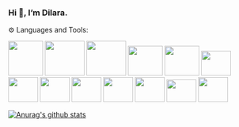 ###                                              Hi 👋, I’m Dilara.



⚙ Languages and Tools:


<img
src="https://promto.com/wp-content/uploads/2019/08/icon-tableau-1.png" width="70" height="70"
/>
<img
src="https://miro.medium.com/max/805/1*aUSZsGFCMPNYCkQygs4aGQ.jpeg" width="80" height="70"
/>
<img
src="https://seekvectorlogo.com/wp-content/uploads/2018/12/power-bi-vector-logo.png" width="80" height="70"
/>
<img
src="https://upload.wikimedia.org/wikipedia/commons/thumb/e/ed/Pandas_logo.svg/2560px-Pandas_logo.svg.png" width="70" height="60"
/>
<img
src="https://upload.wikimedia.org/wikipedia/commons/thumb/3/31/NumPy_logo_2020.svg/1200px-NumPy_logo_2020.svg.png" width="70" height="60"
/>
<img
src="https://pbs.twimg.com/media/EhGuwXWXgAEERcn.png" width="60" height="50"
/>
<img
src="https://www.firelinescience.com/wp-content/uploads/2019/09/SciPy-Logo.png" width="60" height="50"
/>
<img
src="https://repository-images.githubusercontent.com/33702544/b4400c80-718b-11e9-9f3a-306c07a5f3de" width="60" height="50"
/>
<img
src="https://p.kindpng.com/picc/s/159-1596083_python-logo-png-transparent-images-python-language-png.png" width="60" height="50"
/>
<img
src="https://brandslogos.com/wp-content/uploads/images/large/microsoft-sql-server-logo-black-and-white.png" width="60" height="50"
/>
<img
src="https://findicons.com/files/icons/2795/office_2013_hd/2000/excel.png" width="60" height="50"
/>
<img
src="https://logodix.com/logo/1185774.png" width="60" height="45"
/>
<img
src="https://aptgadget.com/wp-content/uploads/2018/10/jira-alternatives-1024x501.png" width="60" height="50"
/>


[![Anurag's github stats](https://github-readme-stats.vercel.app/api?username=dilaraozcerit&theme=white-black)](https://github.com/anuraghazra/github-readme-stats)
 
<!--
**dilaraozcerit/dilaraozcerit** is a ✨ _special_ ✨ repository because its `README.md` (this file) appears on your GitHub profile.

Here are some ideas to get you started:

- 🔭 I’m currently working on ...
- 🌱 I’m currently learning ...
- 👯 I’m looking to collaborate on ...
- 🤔 I’m looking for help with ...
- 💬 Ask me about ...
- 📫 How to reach me: ...
- 😄 Pronouns: ...
- ⚡ Fun fact: ...
-->
